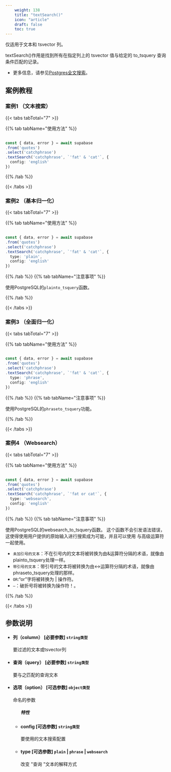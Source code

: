 ```yaml
---
    weight: 138
    title: "textSearch()"
    icon: "article"
    draft: false
    toc: true
---
```



仅适用于文本和 tsvector 列。

textSearch()作用是找到所有在指定列上的 tsvector 值与给定的 to_tsquery 查询条件匹配的记录。


* 更多信息，请参见[Postgres全文搜索](/docs/guides/database/full-text-search)。




## 案例教程

### 案例1  （文本搜索）

{{< tabs tabTotal="7" >}}
 
{{% tab tabName="使用方法" %}}



  ```ts
                                                                                
const { data, error } = await supabase
  .from('quotes')
  .select('catchphrase')
  .textSearch('catchphrase', `'fat' & 'cat'`, {
    config: 'english'
  })
  ```



{{% /tab %}}

{{< /tabs >}}






### 案例2  （基本归一化）

{{< tabs tabTotal="7" >}}
 
{{% tab tabName="使用方法" %}}



  ```ts
                                                                                
const { data, error } = await supabase
  .from('quotes')
  .select('catchphrase')
  .textSearch('catchphrase', `'fat' & 'cat'`, {
    type: 'plain',
    config: 'english'
  })
  ```



{{% /tab %}}
{{% tab tabName="注意事项" %}}



使用PostgreSQL的`plainto_tsquery`函数。



{{% /tab %}}


{{< /tabs >}}




### 案例3  （全面归一化）

{{< tabs tabTotal="7" >}}
 
{{% tab tabName="使用方法" %}}



  ```ts
                                                                                
const { data, error } = await supabase
  .from('quotes')
  .select('catchphrase')
  .textSearch('catchphrase', `'fat' & 'cat'`, {
    type: 'phrase',
    config: 'english'
  })
  ```



{{% /tab %}}
{{% tab tabName="注意事项" %}}



使用PostgreSQL的`phraseto_tsquery`功能。



{{% /tab %}}


{{< /tabs >}}





### 案例4  （Websearch）

{{< tabs tabTotal="7" >}}
 
{{% tab tabName="使用方法" %}}



  ```ts
                                                                                
const { data, error } = await supabase
  .from('quotes')
  .select('catchphrase')
  .textSearch('catchphrase', `'fat or cat'`, {
    type: 'websearch',
    config: 'english'
  })
  ```



{{% /tab %}}
{{% tab tabName="注意事项" %}}



使用PostgreSQL的websearch_to_tsquery函数。 这个函数不会引发语法错误，这使得使用用户提供的原始输入进行搜索成为可能，并且可以使用 与高级运算符一起使用。

* `未加引号的文本`：不在引号内的文本将被转换为由&运算符分隔的术语，就像由plainto_tsquery处理一样。
* `带引号的文本`：带引号的文本将被转换为由<->运算符分隔的术语，就像由phraseto_tsquery处理的那样。
* `OR`:“or”字将被转换为 | 操作符。
* `—`：破折号将被转换为操作符！。




{{% /tab %}}


{{< /tabs >}}








## 参数说明


<ul className="method-list-group">
  
<li className="method-list-item">
  <h4 className="method-list-item-label">
    <span className="method-list-item-label-name">
      列（column）
    </span>
    <span className="method-list-item-label-badge required">
      [必要参数]
    </span>
    <span className="method-list-item-validation">
      <code>string类型</code>
    </span>
  </h4>
  <div class="method-list-item-description">

要过滤的文本或tsvector列

  </div>
  
</li>


<li className="method-list-item">
  <h4 className="method-list-item-label">
    <span className="method-list-item-label-name">
      查询（query）
    </span>
    <span className="method-list-item-label-badge required">
      [必要参数]
    </span>
    <span className="method-list-item-validation">
      <code>string类型</code>
    </span>
  </h4>
  <div class="method-list-item-description">

要与之匹配的查询文本

  </div>
  
</li>


<li className="method-list-item">
  <h4 className="method-list-item-label">
    <span className="method-list-item-label-name">
      选项（option）
    </span>
    <span className="method-list-item-label-badge false">
      [可选参数]
    </span>
    <span className="method-list-item-validation">
      <code>object类型</code>
    </span>
  </h4>
  <div class="method-list-item-description">

命名的参数

  </div>
  
<ul className="method-list-group">
  <h5 class="method-list-title method-list-title-isChild expanded">特性</h5>

<li className="method-list-item">
  <h4 className="method-list-item-label">
    <span className="method-list-item-label-name">
      config
    </span>
    <span className="method-list-item-label-badge false">
      [可选参数]
    </span>
    <span className="method-list-item-validation">
      <code>string类型</code>
    </span>
  </h4>
  <div class="method-list-item-description">

要使用的文本搜索配置

  </div>
  
</li>


<li className="method-list-item">
  <h4 className="method-list-item-label">
    <span className="method-list-item-label-name">
      type
    </span>
    <span className="method-list-item-label-badge false">
      [可选参数]
    </span>
    <span className="method-list-item-validation">
      <code>plain</code> | <code>phrase</code> | <code>websearch</code>
    </span>
  </h4>
  <div class="method-list-item-description">

改变 "查询 "文本的解释方式

  </div>
  
</li>

</ul>

</li>

</ul>










